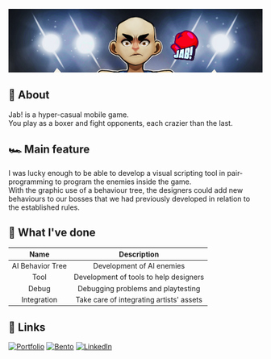 ![Banner](BannerJ.png)

## 📝 About

Jab! is a hyper-casual mobile game.  
You play as a boxer and fight opponents, each crazier than the last.

## 🏎️ Main feature

I was lucky enough to be able to develop a visual scripting tool in pair-programming to program the enemies inside the game.  
With the graphic use of a behaviour tree, the designers could add new behaviours to our bosses that we had previously developed in relation to the established rules. 

## 💼 What I've done

| Name             | Description                       |
| :--------------: | :-------------------------------: |
| AI Behavior Tree | Development of AI enemies         |
| Tool             | Development of tools to help designers |
| Debug            | Debugging problems and playtesting |
| Integration      | Take care of integrating artists' assets |

## 🔗 Links

[![Portfolio](https://img.shields.io/badge/portfolio-000000?style=for-the-badge)](https://mduflot.github.io/Portfolio/index.html)
[![Bento](https://img.shields.io/badge/bento-768CFF?style=for-the-badge&logo=bento&logoColor=white)](https://bento.me/maximeduflot/)
[![LinkedIn](https://img.shields.io/badge/linkedin-0A66C2?style=for-the-badge)](https://www.linkedin.com/in/maxime-duflot/)